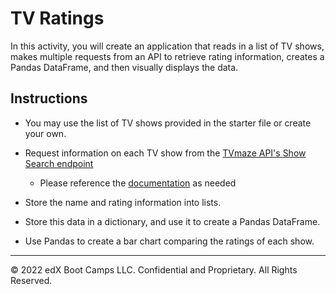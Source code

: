 # TV Ratings

In this activity, you will create an application that reads in a list of TV shows, makes multiple requests from an API to retrieve rating information, creates a Pandas DataFrame, and then visually displays the data.

## Instructions

* You may use the list of TV shows provided in the starter file or create your own.

* Request information on each TV show from the [TVmaze API's Show Search endpoint](https://api.tvmaze.com/search/shows?q=girls)
    * Please reference the [documentation](https://www.tvmaze.com/api#show-search) as needed

* Store the name and rating information into lists.

* Store this data in a dictionary, and use it to create a Pandas DataFrame.

* Use Pandas to create a bar chart comparing the ratings of each show.

---

© 2022 edX Boot Camps LLC. Confidential and Proprietary. All Rights Reserved.
